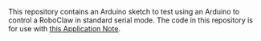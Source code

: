 This repository contains an Arduino sketch to test using an Arduino to control a RoboClaw in standard serial mode. The code in this repository is for use with [this Application Note](http://www.basicmicro.com/Standard-Serial-Mode-with-Arduino_b_28.html).